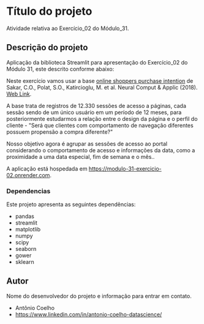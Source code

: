 # Título do projeto

Atividade relativa ao Exercício_02 do Módulo_31.

## Descrição do projeto

Aplicação da biblioteca Streamlit para apresentação do Exercício_02 do Módulo 31, este descrito conforme abaixo:

Neste exercício vamos usar a base [online shoppers purchase intention](https://archive.ics.uci.edu/ml/datasets/Online+Shoppers+Purchasing+Intention+Dataset) de Sakar, C.O., Polat, S.O., Katircioglu, M. et al. Neural Comput & Applic (2018). [Web Link](https://doi.org/10.1007/s00521-018-3523-0).

A base trata de registros de 12.330 sessões de acesso a páginas, cada sessão sendo de um único usuário em um período de 12 meses, para posteriormente estudarmos a relação entre o design da página e o perfil do cliente - "Será que clientes com comportamento de navegação diferentes possuem propensão a compra diferente?" 

Nosso objetivo agora é agrupar as sessões de acesso ao portal considerando o comportamento de acesso e informações da data, como a proximidade a uma data especial, fim de semana e o mês..

A aplicação está hospedada em https://modulo-31-exercicio-02.onrender.com.

### Dependencias

Este projeto apresenta as seguintes dependências:

- pandas
- streamlit
- matplotlib
- numpy
- scipy
- seaborn
- gower
- sklearn

## Autor

Nome do desenvolvedor do projeto e informação para entrar em contato.
- Antônio Coelho  
- https://www.linkedin.com/in/antonio-coelho-datascience/
